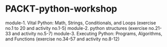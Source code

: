 # PACKT-python-workshop
module-1. Vital Python: Math, Strings, Conditionals, and Loops (exercise no.1 to 20 and activity no.1-5)
module-2. python structures (exercise no.21-33 and activity no.5-7) 
module-3. Executing Python: Programs, Algorithms, and Functions (exercise no.34-57 and activity no.8-12)
